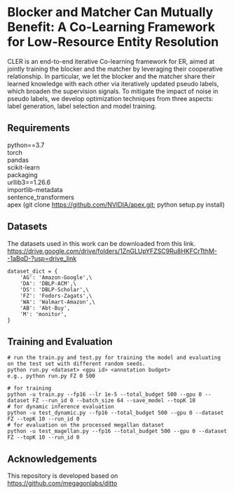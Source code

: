# Blocker and Matcher Can Mutually Benefit: A Co-Learning Framework for Low-Resource Entity Resolution

CLER is an end-to-end iterative Co-learning framework for ER,
aimed at jointly training the blocker and the matcher by leveraging
their cooperative relationship. In particular, we let the blocker and
the matcher share their learned knowledge with each other via
iteratively updated pseudo labels, which broaden the supervision
signals. To mitigate the impact of noise in pseudo labels, we develop
optimization techniques from three aspects: label generation, label
selection and model training.

## Requirements
python==3.7   
torch   
pandas   
scikit-learn   
packaging   
urllib3==1.26.6   
importlib-metadata   
sentence_transformers   
apex (git clone https://github.com/NVIDIA/apex.git; python setup.py install)  

## Datasets
The datasets used in this work can be downloaded from this link.  
https://drive.google.com/drive/folders/1ZnGLUpYFZSC9Ru8HKFCrTthM--1aBqD-?usp=drive_link   
```
dataset_dict = {
    'AG': 'Amazon-Google',\
    'DA': 'DBLP-ACM',\
    'DS': 'DBLP-Scholar',\
    'FZ': 'Fodors-Zagats',\
    'WA': 'Walmart-Amazon',\
    'AB': 'Abt-Buy',
    'M': 'monitor',
}
```


## Training and Evaluation
```
# run the train.py and test.py for training the model and evaluating on the test set with different random seeds.  
python run.py <dataset> <gpu id> <annotation budget>  
e.g., python run.py FZ 0 500

# for training
python -u train.py --fp16 --lr 1e-5 --total_budget 500 --gpu 0 --dataset FZ --run_id 0 --batch_size 64 --save_model --topK 10  
# for dynamic inference evaluation
python -u test_dynamic.py --fp16 --total_budget 500 --gpu 0 --dataset FZ --topK 10 --run_id 0
# for evaluation on the processed megallan dataset
python -u test_magellan.py --fp16 --total_budget 500 --gpu 0 --dataset FZ --topK 10 --run_id 0
```


## Acknowledgements
This repository is developed based on https://github.com/megagonlabs/ditto